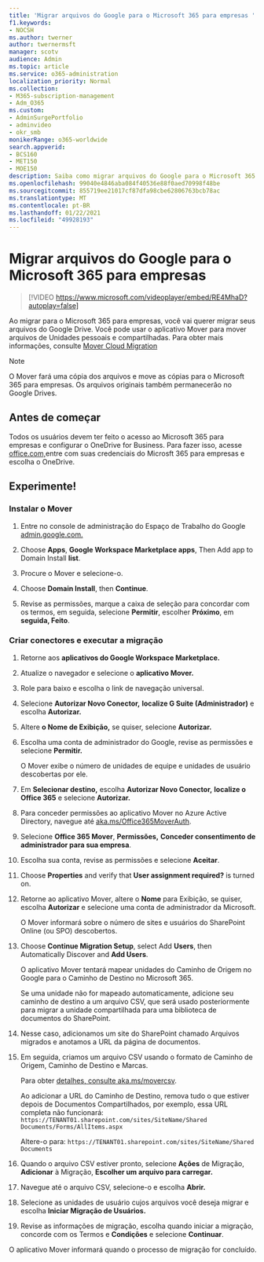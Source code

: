 ```yaml
---
title: 'Migrar arquivos do Google para o Microsoft 365 para empresas '
f1.keywords:
- NOCSH
ms.author: twerner
author: twernermsft
manager: scotv
audience: Admin
ms.topic: article
ms.service: o365-administration
localization_priority: Normal
ms.collection:
- M365-subscription-management
- Adm_O365
ms.custom:
- AdminSurgePortfolio
- adminvideo
- okr_smb
monikerRange: o365-worldwide
search.appverid:
- BCS160
- MET150
- MOE150
description: Saiba como migrar arquivos do Google para o Microsoft 365 para empresas usando o Mover.
ms.openlocfilehash: 99040e4846aba084f40536e88f0aed70998f48be
ms.sourcegitcommit: 855719ee21017cf87dfa98cbe62806763bcb78ac
ms.translationtype: MT
ms.contentlocale: pt-BR
ms.lasthandoff: 01/22/2021
ms.locfileid: "49928193"
---
```

# <a name="migrate-google-files-to-microsoft-365-for-business"></a>Migrar arquivos do Google para o Microsoft 365 para empresas 

> [!VIDEO https://www.microsoft.com/videoplayer/embed/RE4MhaD?autoplay=false]

Ao migrar para o Microsoft 365 para empresas, você vai querer migrar seus arquivos do Google Drive. Você pode usar o aplicativo Mover para mover arquivos de Unidades pessoais e compartilhadas. Para obter mais informações, consulte [Mover Cloud Migration](https://docs.microsoft.com/sharepointmigration/mover-plan-migration)

> [!NOTE]
> O Mover fará uma cópia dos arquivos e move as cópias para o Microsoft 365 para empresas. Os arquivos originais também permanecerão no Google Drives.

## <a name="before-you-start"></a>Antes de começar

Todos os usuários devem ter feito o acesso ao Microsoft 365 para empresas e configurar o OneDrive for Business. Para fazer isso, acesse [office.com,](https://office.com)entre com suas credenciais do Microsft 365 para empresas e escolha o OneDrive.

## <a name="try-it"></a>Experimente!

### <a name="install-mover"></a>Instalar o Mover

1. Entre no console de administração do Espaço de Trabalho do Google [admin.google.com.](https://admin.google.com)

1. Choose **Apps**, **Google Workspace Marketplace apps**, Then Add app to Domain Install **list**.

1. Procure o Mover e selecione-o.

1. Choose **Domain Install**, then **Continue**.

1. Revise as permissões, marque a caixa de seleção para concordar com os termos, em seguida, selecione **Permitir**, escolher **Próximo**, em **seguida, Feito**.

### <a name="create-connectors-and-run-the-migration"></a>Criar conectores e executar a migração

1. Retorne aos **aplicativos do Google Workspace Marketplace.**
1. Atualize o navegador e selecione o **aplicativo Mover.**
1. Role para baixo e escolha o link de navegação universal.
1. Selecione **Autorizar Novo Conector,** **localize G Suite (Administrador)** e escolha **Autorizar.**
1. Altere **o Nome de Exibição,** se quiser, selecione **Autorizar.**
1. Escolha uma conta de administrador do Google, revise as permissões e selecione **Permitir.**

    O Mover exibe o número de unidades de equipe e unidades de usuário descobertas por ele. 

1. Em **Selecionar destino,** escolha **Autorizar Novo Conector,** **localize o Office 365** e selecione **Autorizar.**
1. Para conceder permissões ao aplicativo Mover no Azure Active Directory, navegue até [aka.ms/Office365MoverAuth](https://aka.ms/Office365MoverAuth).
1. Selecione **Office 365 Mover**, **Permissões,** **Conceder consentimento de administrador para sua empresa**.
1. Escolha sua conta, revise as permissões e selecione **Aceitar**.
1. Choose **Properties** and verify that **User assignment required?** is turned on.
1. Retorne ao aplicativo Mover, altere o **Nome** para Exibição, se quiser, escolha **Autorizar** e selecione uma conta de administrador da Microsoft.

    O Mover informará sobre o número de sites e usuários do SharePoint Online (ou SPO) descobertos.
1. Choose **Continue Migration Setup**, select Add **Users**, then Automatically Discover and **Add Users**.

    O aplicativo Mover tentará mapear unidades do Caminho de Origem no Google para o Caminho de Destino no Microsoft 365. 

    Se uma unidade não for mapeado automaticamente, adicione seu caminho de destino a um arquivo CSV, que será usado posteriormente para migrar a unidade compartilhada para uma biblioteca de documentos do SharePoint. 

1. Nesse caso, adicionamos um site do SharePoint chamado Arquivos migrados e anotamos a URL da página de documentos. 
1. Em seguida, criamos um arquivo CSV usando o formato de Caminho de Origem, Caminho de Destino e Marcas. 

    Para obter [detalhes, consulte aka.ms/movercsv](https://docs.microsoft.com/sharepointmigration/mover-create-migration-csv).

    Ao adicionar a URL do Caminho de Destino, remova tudo o que estiver depois de Documentos Compartilhados, por exemplo, essa URL completa não funcionará: `https://TENANT01.sharepoint.com/sites/SiteName/Shared Documents/Forms/AllItems.aspx`

    Altere-o para: `https://TENANT01.sharepoint.com/sites/SiteName/Shared Documents`

1. Quando o arquivo CSV estiver pronto, selecione **Ações** de Migração, **Adicionar** à Migração, **Escolher um arquivo para carregar.**
1. Navegue até o arquivo CSV, selecione-o e escolha **Abrir.**
1. Selecione as unidades de usuário cujos arquivos você deseja migrar e escolha **Iniciar Migração de Usuários.**
1. Revise as informações de migração, escolha quando iniciar a migração, concorde com os Termos e **Condições** e selecione **Continuar**.

O aplicativo Mover informará quando o processo de migração for concluído.